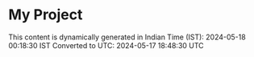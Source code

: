# My Project

This content is dynamically generated in Indian Time (IST): 2024-05-18 00:18:30 IST
Converted to UTC: 2024-05-17 18:48:30 UTC
